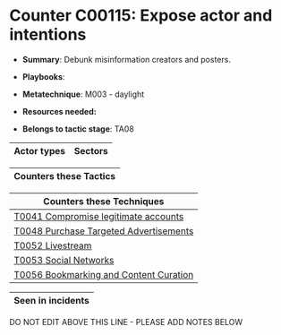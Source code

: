 # Counter C00115: Expose actor and intentions

* **Summary**: Debunk misinformation creators and posters. 

* **Playbooks**: 

* **Metatechnique**: M003 - daylight

* **Resources needed:** 

* **Belongs to tactic stage**: TA08


| Actor types | Sectors |
| ----------- | ------- |



| Counters these Tactics |
| ---------------------- |



| Counters these Techniques |
| ------------------------- |
| [T0041 Compromise legitimate accounts](../generated_pages/techniques/T0041.md) |
| [T0048 Purchase Targeted Advertisements](../generated_pages/techniques/T0048.md) |
| [T0052 Livestream](../generated_pages/techniques/T0052.md) |
| [T0053 Social Networks](../generated_pages/techniques/T0053.md) |
| [T0056 Bookmarking and Content Curation](../generated_pages/techniques/T0056.md) |



| Seen in incidents |
| ----------------- |


DO NOT EDIT ABOVE THIS LINE - PLEASE ADD NOTES BELOW